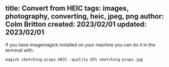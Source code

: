 title: Convert from HEIC
tags: images, photography, converting, heic, jpeg, png
author: Colm Britton
created: 2023/02/01
updated: 2023/02/01
--------------------

If you have imagemagick installed on your machine you can do it in the terminal with:

```
magick sketching-props.HEIC -quality 85% sketching-props.jpg
```
